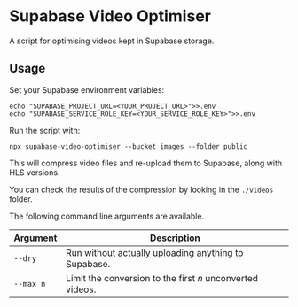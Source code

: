# Supabase Video Optimiser

A script for optimising videos kept in Supabase storage.

## Usage

Set your Supabase environment variables:

```text
echo "SUPABASE_PROJECT_URL=<YOUR_PROJECT_URL>">>.env
echo "SUPABASE_SERVICE_ROLE_KEY=<YOUR_SERVICE_ROLE_KEY>">>.env
```

Run the script with:

```text
npx supabase-video-optimiser --bucket images --folder public
```

This will compress video files and re-upload them to Supabase, along with HLS
versions.

You can check the results of the compression by looking in the `./videos` folder.

The following command line arguments are available.

| Argument  | Description |
|-----------|-------------|
| `--dry`   | Run without actually uploading anything to Supabase.      |
| `--max n` | Limit the conversion to the first *n* unconverted videos. |
